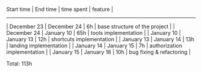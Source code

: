 Start time    |	End time    |	time spent |	         feature           |
-------------  ------------  ------------ ---------------------------------
| December 23 | December 24 | 6h           | base structure of the project |
| December 24 | January 10  | 65h          | tools implementation          |
| January 10  | January 13  | 12h          | shortcuts implementation      |
| January 13  | January 14  | 13h          | landing implementation        |
| January 14  | January 15  | 7h           | authorization implementation  |
| January 15  | January 18  | 10h          | bug fixing & refactoring      |   

Total: 113h
